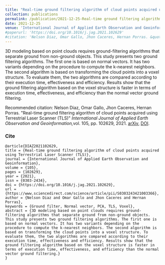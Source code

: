 ```yaml
---
title: "Real-time ground filtering algorithm of cloud points acquired using Terrestrial Laser Scanner (TLS)"
collection: publications
permalink: /publication/2021-12-25-Real-time ground filtering algorithm of cloud points acquired using Terrestrial Laser Scanner (TLS)
date: 2021-12-25
venue: 'International Journal of Applied Earth Observation and Geoinformation'
#paperurl: 'https://doi.org/10.1016/j.jag.2021.102629'
#citation: 'Nelson Diaz, Omar Gallo, Jhon Caceres, Hernan Porras. &quot;Real-time ground filtering algorithm of cloud points acquired using Terrestrial Laser Scanner (TLS).&quot; <i>International Journal of Applied Earth Observation and Geoinformation</i>, vol 105, pp. 102629, 2021.' 
---
```


3D modeling based on point clouds requires ground-filtering algorithms that separate ground from non-ground objects. This study presents two ground filtering algorithms. The first one is based on normal vectors. It has two variants depending on the procedure to compute the k-nearest neighbors. The second algorithm is based on transforming the cloud points into a voxel structure. To evaluate them, the two algorithms are compared according to their execution time, effectiveness and efficiency. Results show that the ground filtering algorithm based on the voxel structure is faster in terms of execution time, effectiveness, and efficiency than the normal vector ground filtering.


Recommended citation: Nelson Diaz, Omar Gallo, Jhon Caceres, Hernan Porras. "Real-time ground filtering algorithm of cloud points acquired using Terrestrial Laser Scanner (TLS)" <i>International Journal of Applied Earth Observation and Geoinformation,</i>vol. 105, pp. 102629, 2021. [arXiv](http://nelson10.github.io/files/2021_JAG.pdf), [DOI](https://doi.org/10.1016/j.jag.2021.102629).

### Cite

```
@article{DIAZ2021102629,
title = {Real-time ground filtering algorithm of cloud points acquired using Terrestrial Laser Scanner (TLS)},
journal = {International Journal of Applied Earth Observation and Geoinformation},
volume = {105},
pages = {102629},
year = {2021},
issn = {0303-2434},
doi = {https://doi.org/10.1016/j.jag.2021.102629},
url = {https://www.sciencedirect.com/science/article/pii/S0303243421003366},
author = {Nelson Diaz and Omar Gallo and Jhon Caceres and Hernan Porras},
keywords = {Ground filter, Normal vector, PCA, TLS, Voxel},
abstract = {3D modeling based on point clouds requires ground-filtering algorithms that separate ground from non-ground objects. This study presents two ground filtering algorithms. The first one is based on normal vectors. It has two variants depending on the procedure to compute the k-nearest neighbors. The second algorithm is based on transforming the cloud points into a voxel structure. To evaluate them, the two algorithms are compared according to their execution time, effectiveness and efficiency. Results show that the ground filtering algorithm based on the voxel structure is faster in terms of execution time, effectiveness, and efficiency than the normal vector ground filtering.}
}
```
